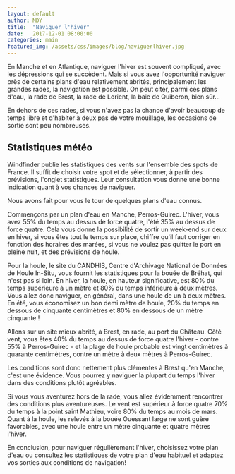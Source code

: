 ```yaml
---
layout: default
author: MDY
title:  "Naviguer l'hiver"
date:   2017-12-01 08:00:00
categories: main
featured_img: /assets/css/images/blog/naviguerlhiver.jpg
---
```

En Manche et en Atlantique, naviguer l'hiver est souvent compliqué, avec les dépressions qui se succèdent. Mais si vous avez l'opportunité naviguer près de certains plans d'eau relativement abrités, principalement les grandes rades, la navigation est possible. On peut citer, parmi ces plans d'eau, la rade de Brest, la rade de Lorient, la baie de Quiberon, bien sûr...
<!--break-->
En dehors de ces rades, si vous n'avez pas la chance d'avoir beaucoup de temps libre et d'habiter à deux pas de votre mouillage, les occasions de sortie sont peu nombreuses. 

## Statistiques météo
Windfinder publie les statistiques des vents sur l'ensemble des spots de France. Il suffit de choisir votre spot et de sélectionner, à partir des prévisions, l'onglet statistiques. Leur consultation vous donne une bonne indication quant à vos chances de naviguer.

Nous avons fait pour vous le tour de quelques plans d'eau connus.

Commençons par un plan d'eau en Manche, Perros-Guirec. L'hiver, vous avez 55% du temps au dessus de force quatre, l'été 35% au dessus de force quatre. Cela vous donne la possibilité de sortir un week-end sur deux en hiver, si vous êtes tout le temps sur place, chiffre qu'il faut corriger en fonction des horaires des marées, si vous ne voulez pas quitter le port en pleine nuit, et des prévisions de houle.

Pour la houle, le site du CANDHIS, Centre d'Archivage National de Données de Houle In-Situ, vous fournit les statistiques pour la bouée de Bréhat, qui n'est pas si loin. En hiver, la houle, en hauteur significative, est 80% du temps supérieure à un mètre et 80% du temps inférieure à deux mètres. Vous allez donc naviguer, en général, dans une houle de un à deux mètres. En été, vous économisez un bon demi mètre de houle, 20% du temps en dessous de cinquante centimètres et 80% en dessous de un mètre cinquante !

Allons sur un site mieux abrité, à Brest, en rade, au port du Château. Côté vent, vous êtes 40% du temps au dessus de force quatre l'hiver - contre 55% à Perros-Guirec - et la plage de houle probable est vingt centimètres à quarante centimètres, contre un mètre à deux mètres à Perros-Guirec. 

Les conditions sont donc nettement plus clémentes à Brest qu'en Manche, c'est une évidence. Vous pourrez y naviguer la plupart du temps l'hiver dans des conditions plutôt agréables.

Si vous vous aventurez hors de la rade, vous allez évidemment rencontrer des conditions plus aventureuses. Le vent est supérieur à force quatre 70% du temps à la point saint Mathieu, voire 80% du temps au mois de mars. Quant à la houle, les relevés à la bouée Ouessant large ne sont guère favorables, avec une houle entre un mètre cinquante et quatre mètres l'hiver. 

En conclusion, pour naviguer régulièrement l'hiver, choisissez votre plan d'eau ou consultez les statistiques de votre plan d'eau habituel et adaptez vos sorties aux conditions de navigation!  


